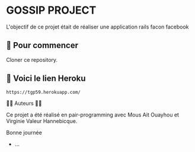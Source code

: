# GOSSIP PROJECT


L'objectif de ce projet était de réaliser une application rails facon facebook

## 🐣 Pour commencer

Cloner ce repository.

## 🔧 Voici le lien Heroku


````
https://tgp59.herokuapp.com/
``````

💁‍♀️ Auteurs 💁‍♀️

Ce projet a été réalisé en pair-programming avec Mous Ait Ouayhou et Virginie Valeur Hannebicque.



Bonne journée 

* ...
